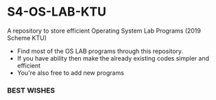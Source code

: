 # S4-OS-LAB-KTU
A repository to store efficient Operating System Lab Programs (2019 Scheme KTU)
* Find most of the OS LAB programs through this repository.
* If you have ability then make the already existing codes simpler and efficient
* You're also free to add new programs

### BEST WISHES
